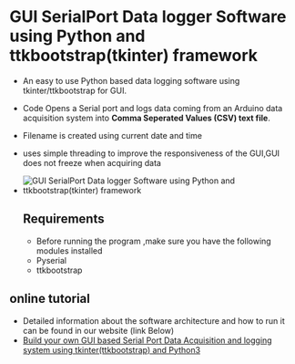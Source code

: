 # GUI SerialPort Data logger Software using Python and ttkbootstrap(tkinter) framework
 
- An easy to use Python based data logging software using tkinter/ttkbootstrap for GUI.
- Code Opens a Serial port and logs data coming from an Arduino data acquisition system into **Comma Seperated Values (CSV) text file**.
- Filename is created using current date and time
- uses simple threading to improve the responsiveness of the GUI,GUI does not freeze when acquiring data

- ![GUI SerialPort Data logger Software using Python and ttkbootstrap(tkinter) framework](https://www.xanthium.in/sites/default/files/inline-images/python-tkinter-csv-data-logger.jpg)

  ## Requirements
  - Before running the program ,make sure you have the following modules installed
  - Pyserial
  - ttkbootstrap
  
## online tutorial

- Detailed information about the software architecture and how to run it can be found in our website (link Below)
- [Build your own GUI based Serial Port Data Acquisition and logging system using tkinter(ttkbootstrap) and Python3](https://www.xanthium.in/multithreading-serial-port-data-acquisition-to-csv-file-using-producer-consumer-pattern-python)
  
